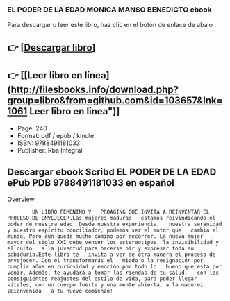 ### EL PODER DE LA EDAD MONICA MANSO BENEDICTO ebook

Para descargar o leer este libro, haz clic en el botón de enlace de abajo :

## 👉  [**[Descargar libro](http://filesbooks.info/download.php?group=libro&from=github.com&id=103657&lnk=1061 "Descargar libro")**]

## 👉  [**[Leer libro en línea](http://filesbooks.info/download.php?group=libro&from=github.com&id=103657&lnk=1061 Leer libro en línea")**]




* Page: 240
* Format: pdf / epub / kindle
* ISBN: 9788491181033
* Publisher: Rba Integral

## Descargar ebook Scribd EL PODER DE LA EDAD ePub PDB 9788491181033 en español

Overview

    
        
            UN LIBRO FEMENINO Y   PROAGING QUE INVITA A REINVENTAR EL PROCESO DE ENVEJECER.Las mujeres maduras   estamos reivindicando el poder de nuestra edad. Desde nuestra experiencia,   nuestra serenidad y nuestro espíritu conciliador, podemos ser el motor que   cambia el mundo. Pero aún queda mucho camino por recorrer. La nueva mujer   mayor del siglo XXI debe vencer los estereotipos, la invisibilidad y el culto   a la juventud para hacerse oír y expresar toda su sabiduría.Este libro te   invita a ver de otra manera el proceso de envejecer. Con él transformarás el   miedo o la resignación por cumplir años en curiosidad y emoción por todo lo   bueno que está por venir. Además, te ayudará a tomar las riendas de tu salud,   con los consiguientes reajustes del estilo de vida, para poder llegar   vitales, con un cuerpo fuerte y una mente abierta, a la madurez. ¡Bienvenida   a tu nuevo comienzo!
        
    




